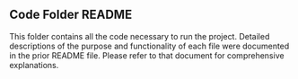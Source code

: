 **Code Folder README**
-------------
This folder contains all the code necessary to run the project. Detailed descriptions of the purpose and functionality of each file were documented in the prior README file. Please refer to that document for comprehensive explanations.
